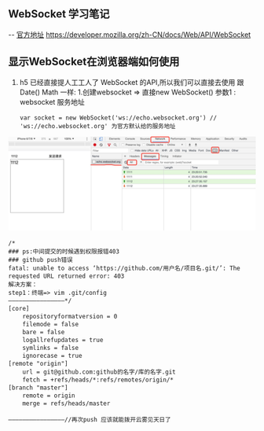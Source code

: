 ## WebSocket 学习笔记
-- [官方地址](https://developer.mozilla.org/zh-CN/docs/Web/API/WebSocket)
https://developer.mozilla.org/zh-CN/docs/Web/API/WebSocket
## 显示WebSocket在浏览器端如何使用
1) h5 已经直接提人工工人了 WebSocket 的API,所以我们可以直接去使用
   跟Date() Math 一样:
   1.创建websocket => 直接new WebSocket()
    参数1 : websocket 服务地址
    ```
    var socket = new WebSocket('ws://echo.websocket.org') // 'ws://echo.websocket.org' 为官方默认给的服务地址
    ```
![Alt 例图1](./1.jpeg "控制台查看websocket请求")
```
/*
### ps:中间提交的时候遇到权限报错403
### github push错误
fatal: unable to access ‘https://github.com/用户名/项目名.git/’: The requested URL returned error: 403 
解决方案：
step1：终端=> vim .git/config
————————————————*/
[core]
	repositoryformatversion = 0
	filemode = false
	bare = false
	logallrefupdates = true
	symlinks = false
	ignorecase = true
[remote "origin"]
	url = git@github.com:github的名字/库的名字.git
	fetch = +refs/heads/*:refs/remotes/origin/*
[branch "master"]
	remote = origin
	merge = refs/heads/master

————————————————//再次push 应该就能拨开云雾见天日了
```


